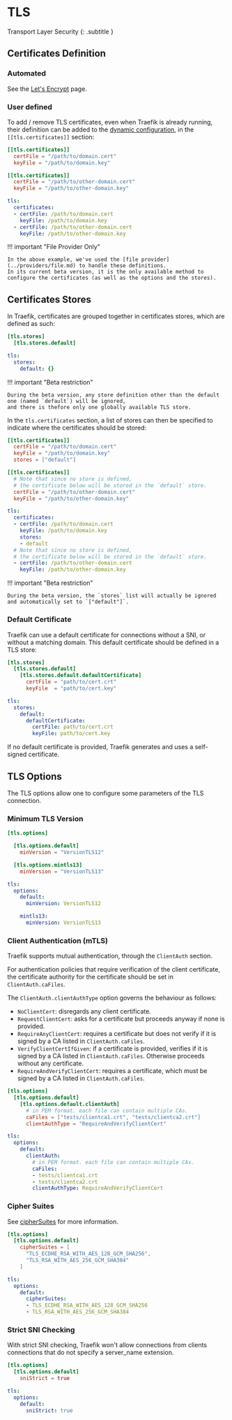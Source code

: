 # TLS

Transport Layer Security
{: .subtitle }

## Certificates Definition

### Automated

See the [Let's Encrypt](./acme.md) page.

### User defined

To add / remove TLS certificates, even when Traefik is already running, their definition can be added to the [dynamic configuration](../getting-started/configuration-overview.md), in the `[[tls.certificates]]` section:

```toml tab="TOML"
[[tls.certificates]]
  certFile = "/path/to/domain.cert"
  keyFile = "/path/to/domain.key"

[[tls.certificates]]
  certFile = "/path/to/other-domain.cert"
  keyFile = "/path/to/other-domain.key"
```

```yaml tab="YAML"
tls:
  certificates:
  - certFile: /path/to/domain.cert
    keyFile: /path/to/domain.key
  - certFile: /path/to/other-domain.cert
    keyFile: /path/to/other-domain.key
```

!!! important "File Provider Only"

    In the above example, we've used the [file provider](../providers/file.md) to handle these definitions.
    In its current beta version, it is the only available method to configure the certificates (as well as the options and the stores).

## Certificates Stores

In Traefik, certificates are grouped together in certificates stores, which are defined as such:

```toml tab="TOML"
[tls.stores]
  [tls.stores.default]
```

```yaml tab="YAML"
tls:
  stores:
    default: {}
```

!!! important "Beta restriction"

    During the beta version, any store definition other than the default one (named `default`) will be ignored,
    and there is thefore only one globally available TLS store.

In the `tls.certificates` section, a list of stores can then be specified to indicate where the certificates should be stored:

```toml tab="TOML"
[[tls.certificates]]
  certFile = "/path/to/domain.cert"
  keyFile = "/path/to/domain.key"
  stores = ["default"]

[[tls.certificates]]
  # Note that since no store is defined,
  # the certificate below will be stored in the `default` store.
  certFile = "/path/to/other-domain.cert"
  keyFile = "/path/to/other-domain.key"
```

```yaml tab="YAML"
tls:
  certificates:
  - certFile: /path/to/domain.cert
    keyFile: /path/to/domain.key
    stores:
    - default
  # Note that since no store is defined,
  # the certificate below will be stored in the `default` store.
  - certFile: /path/to/other-domain.cert
    keyFile: /path/to/other-domain.key
```

!!! important "Beta restriction"

    During the beta version, the `stores` list will actually be ignored and automatically set to `["default"]`.

### Default Certificate

Traefik can use a default certificate for connections without a SNI, or without a matching domain.
This default certificate should be defined in a TLS store:

```toml tab="TOML"
[tls.stores]
  [tls.stores.default]
    [tls.stores.default.defaultCertificate]
      certFile = "path/to/cert.crt"
      keyFile  = "path/to/cert.key"
```

```yaml tab="YAML"
tls:
  stores:
    default:
      defaultCertificate:
        certFile: path/to/cert.crt
        keyFile: path/to/cert.key
```

If no default certificate is provided, Traefik generates and uses a self-signed certificate.

## TLS Options

The TLS options allow one to configure some parameters of the TLS connection.

### Minimum TLS Version

```toml tab="TOML"
[tls.options]

  [tls.options.default]
    minVersion = "VersionTLS12"

  [tls.options.mintls13]
    minVersion = "VersionTLS13"
```

```yaml tab="YAML"
tls:
  options:
    default:
      minVersion: VersionTLS12

    mintls13:
      minVersion: VersionTLS13
```

### Client Authentication (mTLS)

Traefik supports mutual authentication, through the `ClientAuth` section.

For authentication policies that require verification of the client certificate, the certificate authority for the certificate should be set in `ClientAuth.caFiles`.
 
The `ClientAuth.clientAuthType` option governs the behaviour as follows:

- `NoClientCert`: disregards any client certificate.
- `RequestClientCert`: asks for a certificate but proceeds anyway if none is provided.
- `RequireAnyClientCert`: requires a certificate but does not verify if it is signed by a CA listed in `ClientAuth.caFiles`.
- `VerifyClientCertIfGiven`: if a certificate is provided, verifies if it is signed by a CA listed in `ClientAuth.caFiles`. Otherwise proceeds without any certificate.
- `RequireAndVerifyClientCert`: requires a certificate, which must be signed by a CA listed in `ClientAuth.caFiles`. 

```toml tab="TOML"
[tls.options]
  [tls.options.default]
    [tls.options.default.clientAuth]
      # in PEM format. each file can contain multiple CAs.
      caFiles = ["tests/clientca1.crt", "tests/clientca2.crt"]
      clientAuthType = "RequireAndVerifyClientCert"
```

```yaml tab="YAML"
tls:
  options:
    default:
      clientAuth:
        # in PEM format. each file can contain multiple CAs.
        caFiles:
        - tests/clientca1.crt
        - tests/clientca2.crt
        clientAuthType: RequireAndVerifyClientCert
```

### Cipher Suites

See [cipherSuites](https://godoc.org/crypto/tls#pkg-constants) for more information.

```toml tab="TOML"
[tls.options]
  [tls.options.default]
    cipherSuites = [
      "TLS_ECDHE_RSA_WITH_AES_128_GCM_SHA256",
      "TLS_RSA_WITH_AES_256_GCM_SHA384"
    ]
```

```yaml tab="YAML"
tls:
  options:
    default:
      cipherSuites:
      - TLS_ECDHE_RSA_WITH_AES_128_GCM_SHA256
      - TLS_RSA_WITH_AES_256_GCM_SHA384
```

### Strict SNI Checking

With strict SNI checking, Traefik won't allow connections from clients connections
that do not specify a server_name extension.

```toml tab="TOML"
[tls.options]
  [tls.options.default]
    sniStrict = true
```

```yaml tab="YAML"
tls:
  options:
    default:
      sniStrict: true
```
